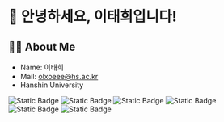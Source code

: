 # 👋 안녕하세요, 이태희입니다!

## 👨‍💻 About Me
- Name: 이태희
- Mail: olxoeee@hs.ac.kr
- Hanshin University
  
<img alt="Static Badge" src="https://img.shields.io/badge/Python-%233776AB?logo=Python&logoColor=white"> <img alt="Static Badge" src="https://img.shields.io/badge/C-%23A8B9CC?logo=C&logoColor=white&labelColor=blue"> <img alt="Static Badge" src="https://img.shields.io/badge/Git-%23F05032?logo=Git&logoColor=white&labelColor=orange">
<img alt="Static Badge" src="https://img.shields.io/badge/GitHub-%23181717?logo=GitHub&logoColor=white&labelColor=black">
<img alt="Static Badge" src="https://img.shields.io/badge/HTML5-%23E34F26?logo=HTML5&logoColor=white">
<img alt="Static Badge" src="https://img.shields.io/badge/JavaScript-%23F7DF1E?logo=JavaScript&logoColor=white">


